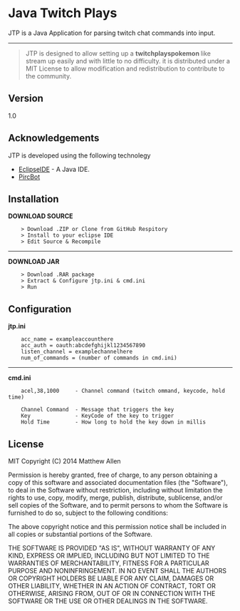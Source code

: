 Java Twitch Plays
=========

JTP is a Java Application for parsing twitch chat commands into input.

---




> JTP is designed to allow setting up a <b> twitchplayspokemon </b> like stream up easily and with little to no difficulty.
> it is distributed under a MIT License to allow modification and redistribution to contribute to the community.

Version
----

1.0

Acknowledgements
-----------

JTP is developed using the following technolegy

* [EclipseIDE] - A Java IDE.
* [PircBot]

Installation
--------------
<b> DOWNLOAD SOURCE </b>
```
    > Download .ZIP or Clone from GitHub Respitory
    > Install to your eclipse IDE
    > Edit Source & Recompile
```
---
<b> DOWNLOAD JAR </b>
```
    > Download .RAR package
    > Extract & Configure jtp.ini & cmd.ini
    > Run 
```

Configuration
-------------
<b> jtp.ini </b>

```
    acc_name = exampleaccounthere
    acc_auth = oauth:abcdefghijkl1234567890
    listen_channel = examplechannelhere
    num_of_commands = (number of commands in cmd.ini)
```
---
<b> cmd.ini </b>

``` 
    acel,38,1000     - Channel command (twitch ommand, keycode, hold time)
    
    Channel Command  - Message that triggers the key
    Key              - KeyCode of the key to trigger
    Hold Time        - How long to hold the key down in millis
```

License
----

MIT
Copyright (C) 2014 Matthew Allen

Permission is hereby granted, free of charge, to any person obtaining a copy of this software and associated documentation files (the "Software"), to deal in the Software without restriction, including without limitation the rights to use, copy, modify, merge, publish, distribute, sublicense, and/or sell copies of the Software, and to permit persons to whom the Software is furnished to do so, subject to the following conditions:

The above copyright notice and this permission notice shall be included in all copies or substantial portions of the Software.

THE SOFTWARE IS PROVIDED "AS IS", WITHOUT WARRANTY OF ANY KIND, EXPRESS OR IMPLIED, INCLUDING BUT NOT LIMITED TO THE WARRANTIES OF MERCHANTABILITY, FITNESS FOR A PARTICULAR PURPOSE AND NONINFRINGEMENT. IN NO EVENT SHALL THE AUTHORS OR COPYRIGHT HOLDERS BE LIABLE FOR ANY CLAIM, DAMAGES OR OTHER LIABILITY, WHETHER IN AN ACTION OF CONTRACT, TORT OR OTHERWISE, ARISING FROM, OUT OF OR IN CONNECTION WITH THE SOFTWARE OR THE USE OR OTHER DEALINGS IN THE SOFTWARE.


[EclipseIDE]:https://www.eclipse.org/
[PircBot]:http://www.jibble.org/pircbot.php

    
